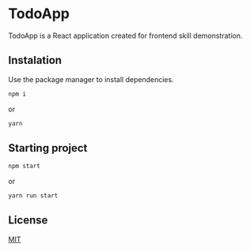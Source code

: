 # TodoApp  

TodoApp is a React application created for frontend skill demonstration.   

## Instalation  
Use the package manager to install dependencies.  

```bash
npm i
```  
or  
```bash
yarn
```  

## Starting project  

```bash
npm start
```  
or  
```bash
yarn run start
```  

## License  
[MIT](https://choosealicense.com/licenses/mit/)  
